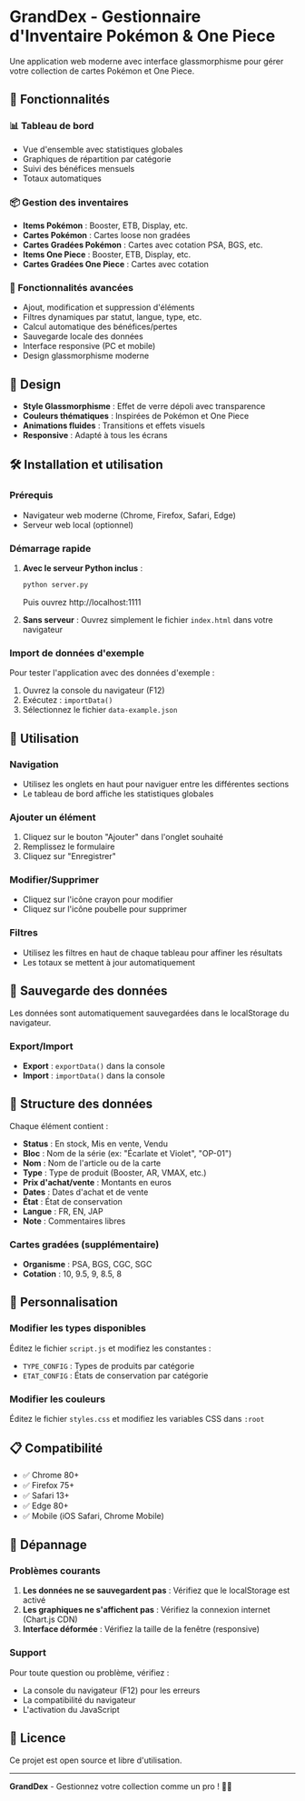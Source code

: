 # GrandDex - Gestionnaire d'Inventaire Pokémon & One Piece

Une application web moderne avec interface glassmorphisme pour gérer votre collection de cartes Pokémon et One Piece.

## 🚀 Fonctionnalités

### 📊 Tableau de bord
- Vue d'ensemble avec statistiques globales
- Graphiques de répartition par catégorie
- Suivi des bénéfices mensuels
- Totaux automatiques

### 📦 Gestion des inventaires
- **Items Pokémon** : Booster, ETB, Display, etc.
- **Cartes Pokémon** : Cartes loose non gradées
- **Cartes Gradées Pokémon** : Cartes avec cotation PSA, BGS, etc.
- **Items One Piece** : Booster, ETB, Display, etc.
- **Cartes Gradées One Piece** : Cartes avec cotation

### 🔧 Fonctionnalités avancées
- Ajout, modification et suppression d'éléments
- Filtres dynamiques par statut, langue, type, etc.
- Calcul automatique des bénéfices/pertes
- Sauvegarde locale des données
- Interface responsive (PC et mobile)
- Design glassmorphisme moderne

## 🎨 Design

- **Style Glassmorphisme** : Effet de verre dépoli avec transparence
- **Couleurs thématiques** : Inspirées de Pokémon et One Piece
- **Animations fluides** : Transitions et effets visuels
- **Responsive** : Adapté à tous les écrans

## 🛠️ Installation et utilisation

### Prérequis
- Navigateur web moderne (Chrome, Firefox, Safari, Edge)
- Serveur web local (optionnel)

### Démarrage rapide

1. **Avec le serveur Python inclus** :
   ```bash
   python server.py
   ```
   Puis ouvrez http://localhost:1111

2. **Sans serveur** :
   Ouvrez simplement le fichier `index.html` dans votre navigateur

### Import de données d'exemple

Pour tester l'application avec des données d'exemple :

1. Ouvrez la console du navigateur (F12)
2. Exécutez : `importData()`
3. Sélectionnez le fichier `data-example.json`

## 📱 Utilisation

### Navigation
- Utilisez les onglets en haut pour naviguer entre les différentes sections
- Le tableau de bord affiche les statistiques globales

### Ajouter un élément
1. Cliquez sur le bouton "Ajouter" dans l'onglet souhaité
2. Remplissez le formulaire
3. Cliquez sur "Enregistrer"

### Modifier/Supprimer
- Cliquez sur l'icône crayon pour modifier
- Cliquez sur l'icône poubelle pour supprimer

### Filtres
- Utilisez les filtres en haut de chaque tableau pour affiner les résultats
- Les totaux se mettent à jour automatiquement

## 💾 Sauvegarde des données

Les données sont automatiquement sauvegardées dans le localStorage du navigateur.

### Export/Import
- **Export** : `exportData()` dans la console
- **Import** : `importData()` dans la console

## 🎯 Structure des données

Chaque élément contient :
- **Status** : En stock, Mis en vente, Vendu
- **Bloc** : Nom de la série (ex: "Écarlate et Violet", "OP-01")
- **Nom** : Nom de l'article ou de la carte
- **Type** : Type de produit (Booster, AR, VMAX, etc.)
- **Prix d'achat/vente** : Montants en euros
- **Dates** : Dates d'achat et de vente
- **État** : État de conservation
- **Langue** : FR, EN, JAP
- **Note** : Commentaires libres

### Cartes gradées (supplémentaire)
- **Organisme** : PSA, BGS, CGC, SGC
- **Cotation** : 10, 9.5, 9, 8.5, 8

## 🔧 Personnalisation

### Modifier les types disponibles
Éditez le fichier `script.js` et modifiez les constantes :
- `TYPE_CONFIG` : Types de produits par catégorie
- `ETAT_CONFIG` : États de conservation par catégorie

### Modifier les couleurs
Éditez le fichier `styles.css` et modifiez les variables CSS dans `:root`

## 📋 Compatibilité

- ✅ Chrome 80+
- ✅ Firefox 75+
- ✅ Safari 13+
- ✅ Edge 80+
- ✅ Mobile (iOS Safari, Chrome Mobile)

## 🐛 Dépannage

### Problèmes courants
1. **Les données ne se sauvegardent pas** : Vérifiez que le localStorage est activé
2. **Les graphiques ne s'affichent pas** : Vérifiez la connexion internet (Chart.js CDN)
3. **Interface déformée** : Vérifiez la taille de la fenêtre (responsive)

### Support
Pour toute question ou problème, vérifiez :
- La console du navigateur (F12) pour les erreurs
- La compatibilité du navigateur
- L'activation du JavaScript

## 📄 Licence

Ce projet est open source et libre d'utilisation.

---

**GrandDex** - Gestionnez votre collection comme un pro ! 🎴✨
